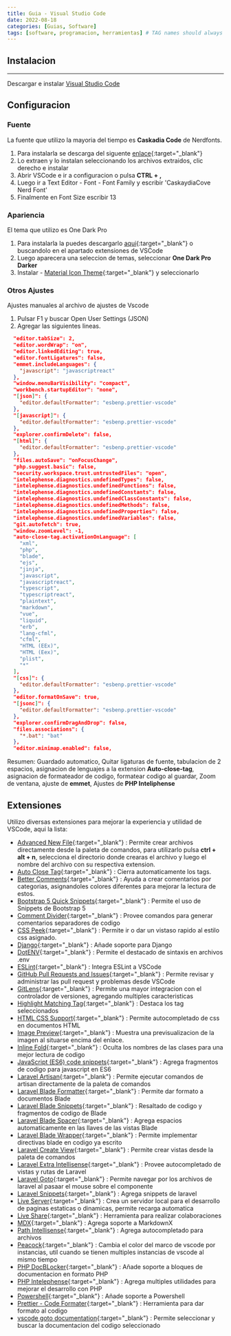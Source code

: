 ```yaml
---
title: Guia - Visual Studio Code
date: 2022-08-18
categories: [Guias, Software]
tags: [software, programacion, herramientas] # TAG names should always be lowercase
---
```


## Instalacion

---

Descargar e instalar [Visual Studio Code](https://code.visualstudio.com/)

## Configuracion

### Fuente

La fuente que utilizo la mayoria del tiempo es **Caskadia Code** de Nerdfonts.

1. Para instalarla se descarga del siguente [enlace](https://github.com/ryanoasis/nerd-fonts/releases/download/v2.1.0/CascadiaCode.zip){:target="\_blank"}
2. Lo extraen y lo instalan seleccionando los archivos extraidos, clic derecho e instalar
3. Abrir VSCode e ir a configuracion o pulsa **CTRL + ,**
4. Luego ir a Text Editor - Font - Font Family y escribir 'CaskaydiaCove Nerd Font'
5. Finalmente en Font Size escribir 13

### Apariencia

El tema que utilizo es One Dark Pro

1. Para instalarla la puedes descargarlo [aqui](https://marketplace.visualstudio.com/items?itemName=zhuangtongfa.Material-theme){:target="\_blank"} o buscandolo en el apartado extensiones de VSCode
2. Luego aparecera una seleccion de temas, seleccionar **One Dark Pro Darker**
3. Instalar - [Material Icon Theme](https://marketplace.visualstudio.com/items?itemName=PKief.material-icon-theme){:target="\_blank"} y seleccionarlo

### Otros Ajustes

Ajustes manuales al archivo de ajustes de Vscode

1. Pulsar F1 y buscar Open User Settings (JSON)
2. Agregar las siguientes lineas.

```json
  "editor.tabSize": 2,
  "editor.wordWrap": "on",
  "editor.linkedEditing": true,
  "editor.fontLigatures": false,
  "emmet.includeLanguages": {
    "javascript": "javascriptreact"
  },
  "window.menuBarVisibility": "compact",
  "workbench.startupEditor": "none",
  "[json]": {
    "editor.defaultFormatter": "esbenp.prettier-vscode"
  },
  "[javascript]": {
    "editor.defaultFormatter": "esbenp.prettier-vscode"
  },
  "explorer.confirmDelete": false,
  "[html]": {
    "editor.defaultFormatter": "esbenp.prettier-vscode"
  },
  "files.autoSave": "onFocusChange",
  "php.suggest.basic": false,
  "security.workspace.trust.untrustedFiles": "open",
  "intelephense.diagnostics.undefinedTypes": false,
  "intelephense.diagnostics.undefinedFunctions": false,
  "intelephense.diagnostics.undefinedConstants": false,
  "intelephense.diagnostics.undefinedClassConstants": false,
  "intelephense.diagnostics.undefinedMethods": false,
  "intelephense.diagnostics.undefinedProperties": false,
  "intelephense.diagnostics.undefinedVariables": false,
  "git.autofetch": true,
  "window.zoomLevel": -1,
  "auto-close-tag.activationOnLanguage": [
    "xml",
    "php",
    "blade",
    "ejs",
    "jinja",
    "javascript",
    "javascriptreact",
    "typescript",
    "typescriptreact",
    "plaintext",
    "markdown",
    "vue",
    "liquid",
    "erb",
    "lang-cfml",
    "cfml",
    "HTML (EEx)",
    "HTML (Eex)",
    "plist",
    "*"
  ],
  "[css]": {
    "editor.defaultFormatter": "esbenp.prettier-vscode"
  },
  "editor.formatOnSave": true,
  "[jsonc]": {
    "editor.defaultFormatter": "esbenp.prettier-vscode"
  },
  "explorer.confirmDragAndDrop": false,
  "files.associations": {
    "*.bat": "bat"
  },
  "editor.minimap.enabled": false,
```

Resumen: Guardado automatico, Quitar ligaturas de fuente, tabulacion de 2 espacios, asignacion de lenguajes a la extension **Auto-close-tag**, asignacion de formateador de codigo, formatear codigo al guardar, Zoom de ventana, ajuste de **emmet**, Ajustes de **PHP Inteliphense**

## Extensiones

Utilizo diversas extensiones para mejorar la experiencia y utilidad de VSCode, aqui la lista:

- [Advanced New File](https://marketplace.visualstudio.com/items?itemName=patbenatar.advanced-new-file){:target="\_blank"}
  : Permite crear archivos directamente desde la paleta de comandos, para utilizarlo pulsa **ctrl + alt + n**, selecciona el directorio donde crearas el archivo y luego el nombre del archivo con su respectiva extension.
- [Auto Close Tag](https://marketplace.visualstudio.com/items?itemName=formulahendry.auto-close-tag){:target="\_blank"}
  : Cierra automaticamente los tags.
- [Better Comments](https://marketplace.visualstudio.com/items?itemName=aaron-bond.better-comments){:target="\_blank"}
  : Ayuda a crear comentarios por categorias, asignandoles colores diferentes para mejorar la lectura de estos.
- [Bootstrap 5 Quick Snippets](https://marketplace.visualstudio.com/items?itemName=AnbuselvanRocky.bootstrap5-vscode){:target="\_blank"}
  : Permite el uso de Snippets de Bootstrap 5
- [Comment Divider](https://marketplace.visualstudio.com/items?itemName=stackbreak.comment-divider){:target="\_blank"}
  : Provee comandos para generar comentarios separadores de codigo
- [CSS Peek](https://marketplace.visualstudio.com/items?itemName=pranaygp.vscode-css-peek){:target="\_blank"}
  : Permite ir o dar un vistaso rapido al estilo css asignado.
- [Django](https://marketplace.visualstudio.com/items?itemName=batisteo.vscode-django){:target="\_blank"}
  : Añade soporte para Django
- [DotENV](https://marketplace.visualstudio.com/items?itemName=mikestead.dotenv){:target="\_blank"}
  : Permite el destacado de sintaxis en archivos .env
- [ESLint](https://marketplace.visualstudio.com/items?itemName=dbaeumer.vscode-eslint){:target="\_blank"}
  : Integra ESLint a VSCode
- [GitHub Pull Requests and Issues](https://marketplace.visualstudio.com/items?itemName=GitHub.vscode-pull-request-github){:target="\_blank"}
  : Permite revisar y administrar las pull request y problemas desde VSCode
- [GitLens](https://marketplace.visualstudio.com/items?itemName=eamodio.gitlens){:target="\_blank"}
  : Permite una mayor integracion con el controlador de versiones, agregando multiples caracteristicas
- [Highlight Matching Tag](https://marketplace.visualstudio.com/items?itemName=vincaslt.highlight-matching-tag){:target="\_blank"}
  : Destaca los tag seleccionados
- [HTML CSS Support](https://marketplace.visualstudio.com/items?itemName=ecmel.vscode-html-css){:target="\_blank"}
  : Permite autocompletado de css en documentos HTML
- [Image Preview](https://marketplace.visualstudio.com/items?itemName=kisstkondoros.vscode-gutter-preview){:target="\_blank"}
  : Muestra una previsualizacion de la imagen al situarse encima del enlace.
- [Inline Fold](https://marketplace.visualstudio.com/items?itemName=moalamri.inline-fold){:target="\_blank"}
  : Oculta los nombres de las clases para una mejor lectura de codigo
- [JavaScript (ES6) code snippets](https://marketplace.visualstudio.com/items?itemName=xabikos.JavaScriptSnippets){:target="\_blank"}
  : Agrega fragmentos de codigo para javascript en ES6
- [Laravel Artisan](https://marketplace.visualstudio.com/items?itemName=ryannaddy.laravel-artisan){:target="\_blank"}
  : Permite ejecutar comandos de artisan directamente de la paleta de comandos
- [Laravel Blade Formatter](https://marketplace.visualstudio.com/items?itemName=shufo.vscode-blade-formatter){:target="\_blank"}
  : Permite dar formato a documentos Blade
- [Laravel Blade Snippets](https://marketplace.visualstudio.com/items?itemName=onecentlin.laravel-blade){:target="\_blank"}
  : Resaltado de codigo y fragmentos de codigo de Blade
- [Laravel Blade Spacer](https://marketplace.visualstudio.com/items?itemName=austenc.laravel-blade-spacer){:target="\_blank"}
  : Agrega espacios automaticamente en las llaves de las vistas Blade
- [Laravel Blade Wrapper](https://marketplace.visualstudio.com/items?itemName=IHunte.laravel-blade-wrapper){:target="\_blank"}
  : Permite implementar directivas blade en codigo ya escrito
- [Laravel Create View](https://marketplace.visualstudio.com/items?itemName=glitchbl.laravel-create-view){:target="\_blank"}
  : Permite crear vistas desde la paleta de comandos
- [Laravel Extra Intellisense](https://marketplace.visualstudio.com/items?itemName=amiralizadeh9480.laravel-extra-intellisense){:target="\_blank"}
  : Provee autocompletado de vistas y rutas de Laravel
- [Laravel Goto](https://marketplace.visualstudio.com/items?itemName=absszero.vscode-laravel-goto){:target="\_blank"}
  : Permite navegar por los archivos de laravel al pasaar el mouse sobre el componente
- [Laravel Snippets](https://marketplace.visualstudio.com/items?itemName=onecentlin.laravel5-snippets){:target="\_blank"}
  : Agrega snippets de laravel
- [Live Server](https://marketplace.visualstudio.com/items?itemName=ritwickdey.LiveServer){:target="\_blank"}
  : Crea un servidor local para el desarrollo de paginas estaticas o dinamicas, permite recarga automatica
- [Live Share](https://marketplace.visualstudio.com/items?itemName=MS-vsliveshare.vsliveshare){:target="\_blank"}
  : Herramienta para realizar colaboraciones
- [MDX](https://marketplace.visualstudio.com/items?itemName=unifiedjs.vscode-mdx){:target="\_blank"}
  : Agrega soporte a MarkdownX
- [Path Intellisense](https://marketplace.visualstudio.com/items?itemName=christian-kohler.path-intellisense){:target="\_blank"}
  : Agrega autocompletado para archivos
- [Peacock](https://marketplace.visualstudio.com/items?itemName=johnpapa.vscode-peacock){:target="\_blank"}
  : Cambia el color del marco de vscode por instancias, util cuando se tienen multiples instancias de vscode al mismo tiempo
- [PHP DocBLocker](https://marketplace.visualstudio.com/items?itemName=neilbrayfield.php-docblocker){:target="\_blank"}
  : Añade soporte a bloques de documentacion en formato PHP
- [PHP Intelephense](https://marketplace.visualstudio.com/items?itemName=bmewburn.vscode-intelephense-client){:target="\_blank"}
  : Agrega multiples utilidades para mejorar el desarrollo con PHP
- [Powershell](https://marketplace.visualstudio.com/items?itemName=ms-vscode.PowerShell){:target="\_blank"}
  : Añade soporte a Powershell
- [Prettier - Code Formater](https://marketplace.visualstudio.com/items?itemName=esbenp.prettier-vscode){:target="\_blank"}
  : Herramienta para dar formato al codigo
- [vscode goto documentation](https://marketplace.visualstudio.com/items?itemName=cxfksword.goto-documentation){:target="\_blank"}
  : Permite seleccionar y buscar la documentacion del codigo seleccionado
